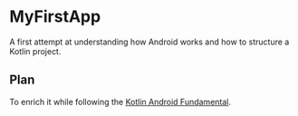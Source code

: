 # MyFirstApp

A first attempt at understanding how Android works and how to structure a Kotlin project.

## Plan

To enrich it while following the [Kotlin Android Fundamental](https://developer.android.com/courses/kotlin-android-fundamentals/overview).